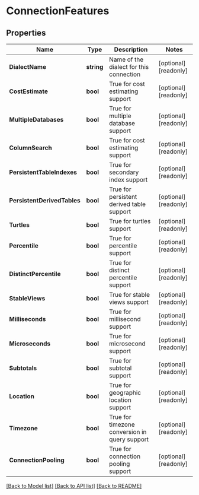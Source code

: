 # ConnectionFeatures

## Properties

Name | Type | Description | Notes
------------ | ------------- | ------------- | -------------
**DialectName** | **string** | Name of the dialect for this connection | [optional] [readonly] 
**CostEstimate** | **bool** | True for cost estimating support | [optional] [readonly] 
**MultipleDatabases** | **bool** | True for multiple database support | [optional] [readonly] 
**ColumnSearch** | **bool** | True for cost estimating support | [optional] [readonly] 
**PersistentTableIndexes** | **bool** | True for secondary index support | [optional] [readonly] 
**PersistentDerivedTables** | **bool** | True for persistent derived table support | [optional] [readonly] 
**Turtles** | **bool** | True for turtles support | [optional] [readonly] 
**Percentile** | **bool** | True for percentile support | [optional] [readonly] 
**DistinctPercentile** | **bool** | True for distinct percentile support | [optional] [readonly] 
**StableViews** | **bool** | True for stable views support | [optional] [readonly] 
**Milliseconds** | **bool** | True for millisecond support | [optional] [readonly] 
**Microseconds** | **bool** | True for microsecond support | [optional] [readonly] 
**Subtotals** | **bool** | True for subtotal support | [optional] [readonly] 
**Location** | **bool** | True for geographic location support | [optional] [readonly] 
**Timezone** | **bool** | True for timezone conversion in query support | [optional] [readonly] 
**ConnectionPooling** | **bool** | True for connection pooling support | [optional] [readonly] 

[[Back to Model list]](../README.md#documentation-for-models) [[Back to API list]](../README.md#documentation-for-api-endpoints) [[Back to README]](../README.md)


